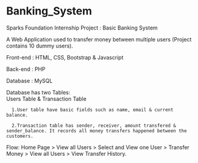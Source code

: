 # Banking_System

Sparks Foundation Internship Project : Basic Banking System

A Web Application used to transfer money between multiple users (Project contains 10 dummy users).

Front-end : HTML, CSS, Bootstrap & Javascript 

Back-end : PHP 

Database : MySQL

Database has two Tables:  
      Users Table & Transaction Table

      1.User table have basic fields such as name, email & current balance.
      
      2.Transaction table has sender, receiver, amount transfered & sender_balance. It records all money transfers happened between the customers.

Flow: Home Page > View all Users > Select and View one User > Transfer Money > View all Users > View Transfer History.
